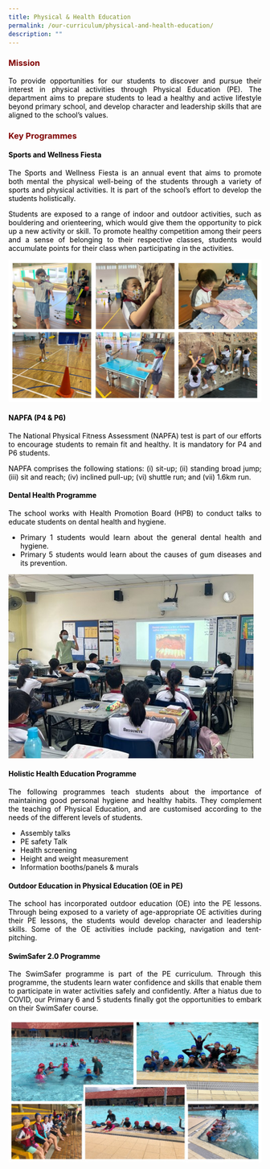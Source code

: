 ```yaml
---
title: Physical & Health Education
permalink: /our-curriculum/physical-and-health-education/
description: ""
---
```

<h3 style="text-align: justify;"><strong><span style="color: #800000;">Mission</span></strong></h3>

<p style="text-align: justify;"><span style="color: #000000;">To provide opportunities for our students to discover and pursue their interest in physical activities through Physical Education (PE). The department aims to prepare students to lead a healthy and active lifestyle beyond primary school, and develop character and leadership skills that are aligned to the school&rsquo;s values.</span></p>

<h3 style="text-align: justify;"><strong><span style="color: #800000;">Key Programmes</span></strong></h3>

<h4 style="text-align: justify;"><span style="color: #000000;"><strong>Sports and Wellness Fiesta</strong></span></h4>
<p style="text-align: justify;"><span style="color: #000000;">The Sports and Wellness Fiesta is an annual event that aims to promote both mental the physical well-being of the students through a variety of sports and physical activities. It is part of the school&rsquo;s effort to develop the students holistically.</span></p>
<p style="text-align: justify;"><span style="color: #000000;">Students are exposed to a range of indoor and outdoor activities, such as bouldering and orienteering, which would give them the opportunity to pick up a new activity or skill. To promote healthy competition among their peers and a sense of belonging to their respective classes, students would accumulate points for their class when participating in the activities.</span></p>

![](/images/Sport%20Fiesta.jpg)
<h4 style="text-align: justify;"><span style="color: #000000;"><strong>NAPFA (P4 &amp; P6)</strong></span></h4>
<p style="text-align: justify;"><span style="color: #000000;">The National Physical Fitness Assessment (NAPFA) test is part of our efforts to encourage students to remain fit and healthy. It is mandatory for P4 and P6 students.</span></p>
<p style="text-align: justify;"><span style="color: #000000;">NAPFA comprises the following stations: (i) sit-up; (ii) standing broad jump; (iii) sit and reach; (iv) inclined pull-up; (vi) shuttle run; and (vii) 1.6km run.&nbsp;</span></p>
<h4 style="text-align: justify;"><span style="color: #000000;"><strong>Dental Health Programme</strong></span></h4>
<p style="text-align: justify;"><span style="color: #000000;">The school works with Health Promotion Board (HPB) to conduct talks to educate students on dental health and hygiene.</span></p>
<ul style="text-align: justify;">
<li><span style="color: #000000;">Primary 1 students would learn about the general dental health and hygiene.</span></li>
<li><span style="color: #000000;">Primary 5 students would learn about the causes of gum diseases and its prevention.</span></li>
</ul>

![](/images/Dental%20Health%20Programme.jpg)
<h4 style="text-align: justify;"><span style="color: #000000;"><strong>Holistic Health Education Programme</strong></span></h4>
<p style="text-align: justify;"><span style="color: #000000;">The following programmes teach students about the importance of maintaining good personal hygiene and healthy habits. They complement the teaching of Physical Education, and are customised according to the needs of the different levels of students.</span></p>
<ul style="text-align: justify;">
<li><span style="color: #000000;">Assembly talks</span></li>
<li><span style="color: #000000;">PE safety Talk</span></li>
<li><span style="color: #000000;">Health screening</span></li>
<li><span style="color: #000000;">Height and weight measurement</span></li>
<li><span style="color: #000000;">Information booths/panels &amp; murals</span></li>
</ul>
<h4 style="text-align: justify;"><strong><span style="color: #000000;">Outdoor Education in Physical Education (OE in PE)</span></strong></h4>
<p style="text-align: justify;"><span style="color: #000000;">The school has incorporated outdoor education (OE) into the PE lessons. Through being exposed to a variety of age-appropriate OE activities during their PE lessons, the students would develop character and leadership skills. Some of the OE activities include packing, navigation and tent-pitching.</span></p>
<h4 style="text-align: justify;"><span style="color: #000000;"><strong>SwimSafer 2.0 Programme</strong></span></h4>
<p style="text-align: justify;"><span style="color: #000000;">The SwimSafer programme is part of the PE curriculum. Through this programme, the students learn water confidence and skills that enable them to participate in water activities safely and confidently. After a hiatus due to COVID, our Primary 6 and 5 students finally got the opportunities to embark on their SwimSafer course.</span></p>

![](/images/Swim%20Safer.jpg)</span></p>